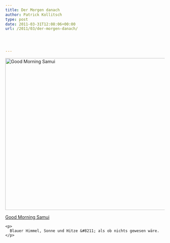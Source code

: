 ```yaml
---
title: Der Morgen danach
author: Patrick Kollitsch
type: post
date: 2011-03-31T12:08:06+00:00
url: /2011/03/der-morgen-danach/




---
```

<div class="media image">
  <a href="http://www.flickr.com/photos/schreibblogade/5578594276/" title="Good Morning Samui"><img src="//farm6.static.flickr.com/5012/5578594276_9ee61df8a5_z.jpg" width="640" height="480" alt="Good Morning Samui" /></p> 
  
  <p>
    Good Morning Samui
  </p>
  
  <p>
    </a></div> 
    
    <p>
      Blauer Himmel, Sonne und Hitze &#8211; als ob nichts gewesen wäre.
    </p>